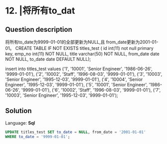 # 12. |将所有to_dat

## Question description


将所有to_date为9999-01-01的全部更新为NULL,且 from_date更新为2001-01-01。
CREATE TABLE IF NOT EXISTS titles_test (
    id int(11) not null primary key,
    emp_no  int(11) NOT NULL,
    title  varchar(50) NOT NULL,
    from_date  date NOT NULL,
    to_date  date DEFAULT NULL);

 insert into titles_test values ('1', '10001', 'Senior Engineer',
'1986-06-26', '9999-01-01'),
 ('2', '10002', 'Staff', '1996-08-03', '9999-01-01'),
 ('3', '10003', 'Senior Engineer', '1995-12-03', '9999-01-01'),
 ('4', '10004', 'Senior Engineer', '1995-12-03', '9999-01-01'),
 ('5', '10001', 'Senior Engineer', '1986-06-26', '9999-01-01'),
 ('6', '10002', 'Staff', '1996-08-03', '9999-01-01'),
 ('7', '10003', 'Senior Engineer', '1995-12-03', '9999-01-01');


## Solution

Language: **Sql**

```Sql
UPDATE titles_test SET to_date = NULL, from_date = '2001-01-01'
WHERE to_date = '9999-01-01'; 
```


